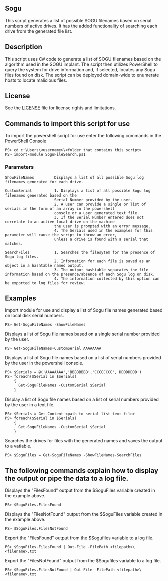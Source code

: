 ## Sogu
This script generates a list of
possible SOGU filenames based on serial numbers of active drives. It has the
added functionality of searching each drive from the generated file list.

## Description
This script uses C# code to generate a list of SOGU filenames based on the algorithm used in the SOGU implant.
The script then utilizes PowerShell to query the system for drive information and, if selected, locates any Sogu files found on disk. 
The script can be deployed domain-wide to enumerate hosts to locate malicious files.

## License
See the [LICENSE](https://github.com/DHS-NCCIC/Sogu/blob/master/LICENSE.md) file for license rights and limitations.
                                               
## Commands to import this script for use                                
To import the powershell script for use enter the following commands in the PowerShell Console 

```
PS> cd c:\Users\<username>\<folder that contains this script>
PS> import-module SoguFileSearch.ps1
```
### Parameters
```
ShowFileNames         Displays a list of all possible Sogu log filenames generated for each drive.

CustomSerial          1. Displays a list of all possible Sogu log filenames generated based on the 
                      Serial Number provided by the user. 
                      2. A user can provide a single or list of serials in the form of an array in the powershell 
                      console or a user generated text file.
                      3. If the Serial Number entered does not correlate to an active local drive on the machine 
                      the user is prompted with an error message.
                      4. The Serials used in the examples for this parameter will cause the script to throw an error, 
                      unless a drive is found with a serial that matches.
                      
SearchFiles           1. Searches the filesytem for the presence of Sogu log files.
                      2. Information for each file is saved as an object in a hashtable named output.
                      3. The output hashtable separates the file information based on the presence/absence of each Sogu log on disk.
                      4. The information collected by this option can be exported to log files for review.
```
## Examples
Import module for use and display a list of Sogu file names generated based on local disk serial numbers.
```
PS> Get-SoguFileNames -ShowFileNames
```
Displays a list of Sogu file names based on a single serial number provided by the user.
```
PS> Get-SoguFileNames-CustomSerial AAAAAAAA
```
Displays a list of Sogu file names based on a list of serial numbers provided by the user in the powershell console. 
```
PS> $Serials = @('AAAAAAAA','BBBBBBBB','CCCCCCCC','DDDDDDDD')
PS> foreach($Serial in $Serials)
    {
      Get-SoguFileNames -CustomSerial $Serial
    }
```
Display a list of Sogu file names based on a list of serial numbers provided by the user in a text file.
```
PS> $Serials = Get-Content <path to serial list text file>
PS> foreach($Serial in $Serials)
    {
      Get-SoguFileNames -CustomSerial $Serial
    }
```
Searches the drives for files with the generated names and saves the output to a vatiable. 
```
PS> $SoguFiles = Get-SoguFileNames -ShowFileNames-SearchFiles
```
## The following commands explain how to display the output or pipe the data to a log file.
Displays the "FilesFound" output from the $SoguFiles variable created in the example above.
```
PS> $SoguFiles.FilesFound
```
Displays the "FilesNotFound" output from the $SoguFiles variable created in the example above.
```
PS> $SoguFiles.FilesNotFound
```
Export the "FilesFound" output from the $Sogufiles variable to a log file.
```
PS> $SoguFiles.FilesFound | Out-File -FilePath <filepath>\<filename>.txt
```
Export the "FilesNotFound" output from the $Sogufiles variable to a log file.
```
PS> $SoguFiles.FilesNotFound | Out-File -FilePath <filepath>\<filename>.txt
```
